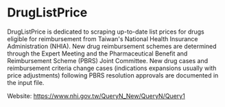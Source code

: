 # DrugListPrice

DrugListPrice is dedicated to scraping up-to-date list prices for drugs eligible for reimbursement from Taiwan's National Health Insurance Administration (NHIA). New drug reimbursement schemes are determined through the Expert Meeting and the Pharmaceutical Benefit and Reimbursement Scheme (PBRS) Joint Committee.
New drug cases and reimbursement criteria change cases (indications expansions usually with price adjustments) following PBRS resolution approvals are documented in the input file.

Website: https://www.nhi.gov.tw/QueryN_New/QueryN/Query1
